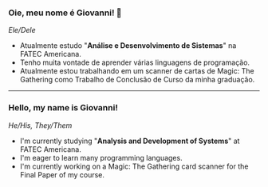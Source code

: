 ### Oie, meu nome é Giovanni! 🦊
*Ele/Dele*

- Atualmente estudo "**Análise e Desenvolvimento de Sistemas**" na FATEC Americana.
- Tenho muita vontade de aprender várias linguagens de programação.
- Atualmente estou trabalhando em um scanner de cartas de Magic: The Gathering como Trabalho de Conclusão de Curso da minha graduação.

---

### Hello, my name is Giovanni!
*He/His, They/Them*

- I'm currently studying "**Analysis and Development of Systems**" at FATEC Americana.
- I'm eager to learn many programming languages.
- I'm currently working on a Magic: The Gathering card scanner for the Final Paper of my course.

